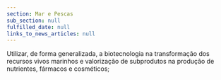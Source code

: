 ```yaml
---
section: Mar e Pescas
sub_section: null
fulfilled_date: null
links_to_news_articles: null
---
```


Utilizar, de forma generalizada, a biotecnologia na transformação dos recursos vivos marinhos e valorização de subprodutos na produção de nutrientes, fármacos e cosméticos;